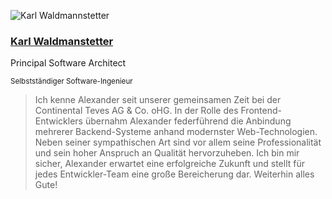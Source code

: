 <div class="quote">

![Karl Waldmannstetter](/images/Karl_Waldmannstetter.webp)

<div class="quotee">

### <a href="https://www.waldmannstetter.de/#/" target="_blank">Karl Waldmanstetter</a>

Principal Software Architect

<small>Selbstständiger Software-Ingenieur</small>

</div>

</div>

> Ich kenne Alexander seit unserer gemeinsamen Zeit bei der Continental Teves AG & Co. oHG.
> In der Rolle des Frontend-Entwicklers übernahm Alexander federführend die Anbindung mehrerer Backend-Systeme anhand modernster Web-Technologien.
> Neben seiner sympathischen Art sind vor allem seine Professionalität und sein hoher Anspruch an Qualität hervorzuheben.
> Ich bin mir sicher, Alexander erwartet eine erfolgreiche Zukunft und stellt für jedes Entwickler-Team eine große Bereicherung dar.
> Weiterhin alles Gute!
